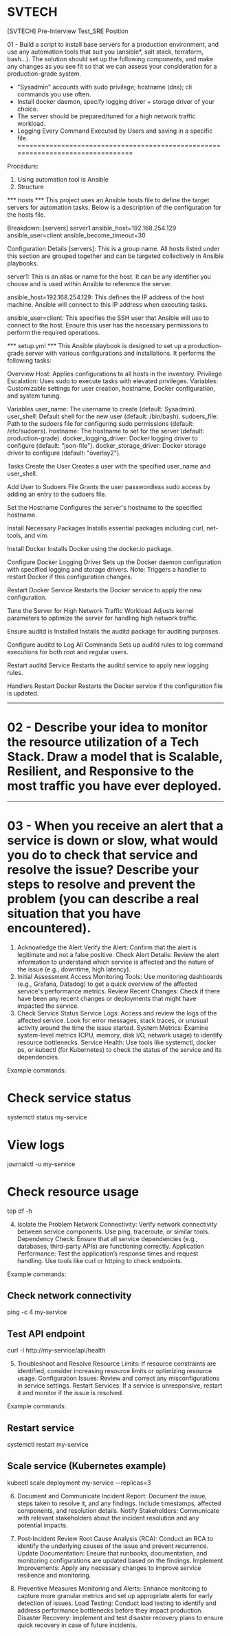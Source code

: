 # SVTECH
[SVTECH] Pre-Interview Test_SRE Position

01 - Build a script to install base servers for a production environment, and use any automation tools that suit you (ansible*, salt stack, terraform, bash...). The solution should set up the following components, and make any changes as you see fit so that we can assess your consideration for a production-grade system.
-	"Sysadmin" accounts with sudo privilege; hostname (dns); cli commands you use often.
-	Install docker daemon, specify logging driver + storage driver of your choice.
-	The server should be prepared/tuned for a high network traffic workload.
-	Logging Every Command Executed by Users and saving in a specific file.
================================================================================

Procedure:
1. Using automation tool is Ansible
2. Structure

*** hosts ***
This project uses an Ansible hosts file to define the target servers for automation tasks. Below is a description of the configuration for the hosts file.

Breakdown:
[servers]
server1 ansible_host=192.168.254.129 ansible_user=client ansible_become_timeout=30

Configuration Details
[servers]: This is a group name. All hosts listed under this section are grouped together and can be targeted collectively in Ansible playbooks.

server1: This is an alias or name for the host. It can be any identifier you choose and is used within Ansible to reference the server.

ansible_host=192.168.254.129: This defines the IP address of the host machine. Ansible will connect to this IP address when executing tasks.

ansible_user=client: This specifies the SSH user that Ansible will use to connect to the host. Ensure this user has the necessary permissions to perform the required operations.

*** setup.yml ***
This Ansible playbook is designed to set up a production-grade server with various configurations and installations. It performs the following tasks:

Overview
  Host: Applies configurations to all hosts in the inventory.
  Privilege Escalation: Uses sudo to execute tasks with elevated privileges.
  Variables: Customizable settings for user creation, hostname, Docker configuration, and system tuning.
  
Variables
  user_name: The username to create (default: Sysadmin).
  user_shell: Default shell for the new user (default: /bin/bash).
  sudoers_file: Path to the sudoers file for configuring sudo permissions (default: /etc/sudoers).
  hostname: The hostname to set for the server (default: production-grade).
  docker_logging_driver: Docker logging driver to configure (default: "json-file").
  docker_storage_driver: Docker storage driver to configure (default: "overlay2").

Tasks
Create the User
  Creates a user with the specified user_name and user_shell.

Add User to Sudoers File
  Grants the user passwordless sudo access by adding an entry to the sudoers file.

Set the Hostname
  Configures the server's hostname to the specified hostname.

Install Necessary Packages
  Installs essential packages including curl, net-tools, and vim.

Install Docker
  Installs Docker using the docker.io package.

Configure Docker Logging Driver
  Sets up the Docker daemon configuration with specified logging and storage drivers.
  Note: Triggers a handler to restart Docker if this configuration changes.

Restart Docker Service
  Restarts the Docker service to apply the new configuration.

Tune the Server for High Network Traffic Workload
  Adjusts kernel parameters to optimize the server for handling high network traffic.

Ensure auditd is Installed
  Installs the auditd package for auditing purposes.

Configure auditd to Log All Commands
  Sets up auditd rules to log command executions for both root and regular users.

Restart auditd Service
  Restarts the auditd service to apply new logging rules.

Handlers
  Restart Docker
    Restarts the Docker service if the configuration file is updated.


***


02 - Describe your idea to monitor the resource utilization of a Tech Stack. Draw a model that is Scalable, Resilient, and Responsive to the most traffic you have ever deployed. 
================================================================================



***


03 - When you receive an alert that a service is down or slow, what would you do to check that service and resolve the issue? Describe your steps to resolve and prevent the problem (you can describe a real situation that you have encountered).
================================================================================
1. Acknowledge the Alert
  Verify the Alert: Confirm that the alert is legitimate and not a false positive.
  Check Alert Details: Review the alert information to understand which service is affected and the nature of the issue (e.g., downtime, high latency).
2. Initial Assessment
  Access Monitoring Tools: Use monitoring dashboards (e.g., Grafana, Datadog) to get a quick overview of the affected service's performance metrics.
  Review Recent Changes: Check if there have been any recent changes or deployments that might have impacted the service.
3. Check Service Status
  Service Logs: Access and review the logs of the affected service. Look for error messages, stack traces, or unusual activity around the time the issue started.
  System Metrics: Examine system-level metrics (CPU, memory, disk I/O, network usage) to identify resource bottlenecks.
  Service Health: Use tools like systemctl, docker ps, or kubectl (for Kubernetes) to check the status of the service and its dependencies.

  Example commands:
  # Check service status
  systemctl status my-service
  
  # View logs
  journalctl -u my-service
  
  # Check resource usage
  top
  df -h

4. Isolate the Problem
  Network Connectivity: Verify network connectivity between service components. Use ping, traceroute, or similar tools.
  Dependency Check: Ensure that all service dependencies (e.g., databases, third-party APIs) are functioning correctly.
  Application Performance: Test the application’s response times and request handling. Use tools like curl or httping to check endpoints.
 
  Example commands:
  ## Check network connectivity
  ping -c 4 my-service

  ## Test API endpoint
  curl -I http://my-service/api/health

5. Troubleshoot and Resolve
  Resource Limits: If resource constraints are identified, consider increasing resource limits or optimizing resource usage.
  Configuration Issues: Review and correct any misconfigurations in service settings.
  Restart Services: If a service is unresponsive, restart it and monitor if the issue is resolved.
 
  Example commands:
  ## Restart service
  systemctl restart my-service
  
  ## Scale service (Kubernetes example)
  kubectl scale deployment my-service --replicas=3

6. Document and Communicate
  Incident Report: Document the issue, steps taken to resolve it, and any findings. Include timestamps, affected components, and resolution details.
  Notify Stakeholders: Communicate with relevant stakeholders about the incident resolution and any potential impacts.

7. Post-Incident Review
  Root Cause Analysis (RCA): Conduct an RCA to identify the underlying causes of the issue and prevent recurrence.
  Update Documentation: Ensure that runbooks, documentation, and monitoring configurations are updated based on the findings.
  Implement Improvements: Apply any necessary changes to improve service resilience and monitoring.

8. Preventive Measures
  Monitoring and Alerts: Enhance monitoring to capture more granular metrics and set up appropriate alerts for early detection of issues.
  Load Testing: Conduct load testing to identify and address performance bottlenecks before they impact production.
  Disaster Recovery: Implement and test disaster recovery plans to ensure quick recovery in case of future incidents.
